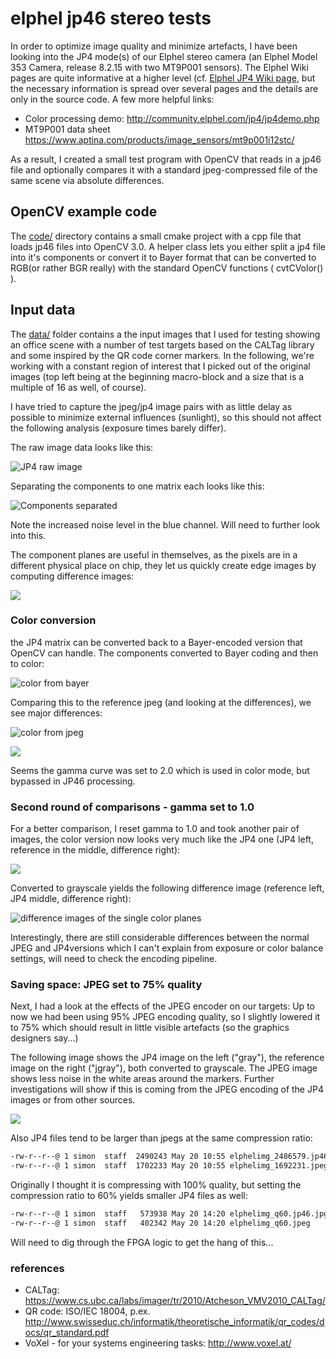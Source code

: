# elphel jp46 stereo tests

In order to optimize image quality and minimize artefacts, I have been looking into the JP4 mode(s) of our Elphel stereo camera (an Elphel Model 353 Camera, release 8.2.15 with two MT9P001 sensors). The Elphel Wiki pages are quite informative at a higher level (cf. [Elphel JP4 Wiki page](http://wiki.elphel.com/index.php?title=JP4), but the necessary information is spread over several pages and the details are only in the source code. A few more helpful links:

* Color processing demo: http://community.elphel.com/jp4/jp4demo.php 
* MT9P001 data sheet https://www.aptina.com/products/image_sensors/mt9p001i12stc/

As a result, I created a small test program with OpenCV that reads in a jp46 file and optionally compares it with a standard jpeg-compressed file of the same scene via absolute differences.


## OpenCV example code

The [code/](code/) directory contains a small cmake project with a cpp file that loads jp46 files into OpenCV 3.0. A helper class lets you either split a jp4 file into it's components or convert it to Bayer format that can be converted to RGB(or rather BGR really) with the standard OpenCV functions ( cvtCVolor() ). 

## Input data
The [data/](data/) folder contains a the input images that I used for testing showing an office scene with a number of test targets based on the CALTag library and some inspired by the QR code corner markers. In the following, we're working with a constant region of interest that I picked out of the original images (top left being at the beginning  macro-block and a size that is a multiple of 16 as well, of course).

I have tried to capture the jpeg/jp4 image pairs with as little delay as possible to minimize external influences (sunlight), so this should not affect the following analysis (exposure times barely differ).

The raw image data looks like this:

![JP4 raw image](img/0.raw.png)

Separating the components to one matrix each looks like this:

![Components separated](img/1.components.png)

Note the increased noise level in the blue channel. Will need to further look into this.

The component planes are useful in themselves, as the pixels are in a different physical place on chip, they
let us quickly create edge images by computing difference images:

![](img/5.component_differnces.png)


### Color conversion
the JP4 matrix can be converted back to a Bayer-encoded version that OpenCV can handle.
The components converted to Bayer coding and then to color:

![color from bayer](img/2.color_from_bayer.png)

Comparing this to the reference jpeg (and looking at the differences), we see major differences:

![color from jpeg](img/2.color_from_jpeg_gamma_2.0.png)

![](img/2.delta_colors.png)

Seems the gamma curve was set to 2.0 which is used in color mode, but bypassed in JP46 processing.


### Second round of comparisons - gamma set to 1.0

For a better comparison, I reset gamma to 1.0 and took another pair of images, the color version now looks very much like the JP4 one
(JP4 left, reference in the middle, difference right):

![](img/6.color_comparison_gamma_1.0.png)

Converted to grayscale yields the following difference image (reference left, JP4 middle, difference right):

![difference images of the single color planes](img/6.gray_level_differences_gamma_1.0.png)

Interestingly, there are still considerable differences between the normal JPEG and JP4versions which I can't explain from exposure or color balance settings,
will need to check the encoding pipeline.

### Saving space: JPEG set to 75% quality

Next, I had a look at the effects of the JPEG encoder on our targets: Up to now we had been using 95% JPEG encoding quality, so I slightly
lowered it to 75% which should result in little visible artefacts (so the graphics designers say...)

The following image shows the JP4 image on the left ("gray"), the reference image on the right ("jgray"), both converted to grayscale. The JPEG image shows less noise in the white areas
around the markers. Further investigations will show if this is coming from the JPEG encoding of the JP4 images or from other sources.

![](img/4.gray_images_at_75%25_quality.png)

Also JP4 files tend to be larger than jpegs at the same compression ratio:

```sh
-rw-r--r--@ 1 simon  staff  2490243 May 20 10:55 elphelimg_2486579.jp46.jpg
-rw-r--r--@ 1 simon  staff  1702233 May 20 10:55 elphelimg_1692231.jpeg
```

Originally I thought it is compressing with 100% quality, but setting the compression ratio to 60% yields smaller JP4 files as well:

```sh
-rw-r--r--@ 1 simon  staff   573938 May 20 14:20 elphelimg_q60.jp46.jpg
-rw-r--r--@ 1 simon  staff   402342 May 20 14:20 elphelimg_q60.jpeg
```

Will need to dig through the FPGA logic to get the hang of this...

### references

* CALTag: https://www.cs.ubc.ca/labs/imager/tr/2010/Atcheson_VMV2010_CALTag/
* QR code: ISO/IEC 18004, p.ex.  http://www.swisseduc.ch/informatik/theoretische_informatik/qr_codes/docs/qr_standard.pdf
* VoXel - for your systems engineering tasks: http://www.voxel.at/ 
